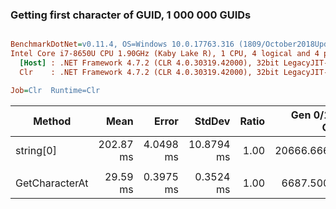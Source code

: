 ### Getting first character of GUID, 1 000 000 GUIDs



``` ini

BenchmarkDotNet=v0.11.4, OS=Windows 10.0.17763.316 (1809/October2018Update/Redstone5)
Intel Core i7-8650U CPU 1.90GHz (Kaby Lake R), 1 CPU, 4 logical and 4 physical cores
  [Host] : .NET Framework 4.7.2 (CLR 4.0.30319.42000), 32bit LegacyJIT-v4.7.3324.0
  Clr    : .NET Framework 4.7.2 (CLR 4.0.30319.42000), 32bit LegacyJIT-v4.7.3324.0

Job=Clr  Runtime=Clr  

```
|      Method |      Mean |     Error |     StdDev | Ratio | Gen 0/1k Op | Gen 1/1k Op | Gen 2/1k Op | Allocated Memory/Op |
|------------ |----------:|----------:|-----------:|------:|------------:|------------:|------------:|--------------------:|
| string[0] | 202.87 ms | 4.0498 ms | 10.8794 ms |  1.00 |  20666.6667 |           - |           - |            85.83 MB |
|             |           |           |            |       |             |             |             |                     |
| GetCharacterAt |  29.59 ms | 0.3975 ms |  0.3524 ms |  1.00 |   6687.5000 |     31.2500 |     31.2500 |            28.61 MB |
